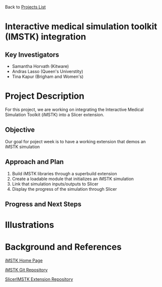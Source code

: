 Back to [Projects List](../../README.md#ProjectsList)

# Interactive medical simulation toolkit (IMSTK) integration

## Key Investigators

- Samantha Horvath (Kitware)
- Andras Lasso (Queen's Universtity)
- Tina Kapur (Brigham and Women's)

# Project Description

For this project, we are working on integrating the Interactive Medical Simulation Toolkit (iMSTK) into a Slicer extension.

## Objective

Our goal for poject week is to have a working extension that demos an iMSTK simulation

## Approach and Plan

1. Build iMSTK libraries through a superbuild extension
2. Create a loadable module that initializes an iMSTK simulation
3. Link that simulation inputs/outputs to Slicer
4. Display the progress of the simulation through Slicer

## Progress and Next Steps



# Illustrations



# Background and References

<!-- If you developed any software, include link to the source code repository. If possible, also add links to sample data, and to any relevant publications. -->
[iMSTK Home Page](https://www.imstk.org)

[iMSTK Git Repository](https://gitlab.kitware.com/iMSTK/iMSTK)

[SlicerIMSTK Extension Repository](https://gitlab.kitware.com/iMSTK/slicerimstk)
